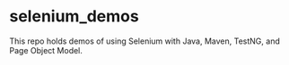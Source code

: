 # selenium_demos 
This repo holds demos of using Selenium with Java, Maven, TestNG, and Page Object Model.
